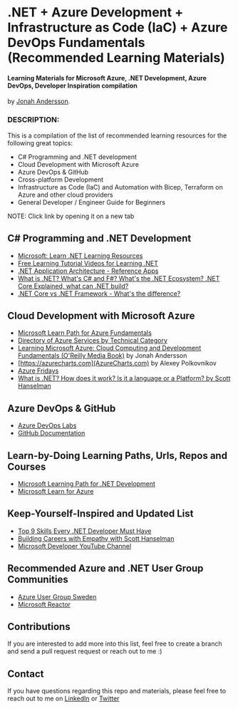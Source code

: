 # .NET + Azure Development + Infrastructure as Code (IaC) + Azure DevOps Fundamentals (Recommended Learning Materials)

#### Learning Materials for Microsoft Azure, .NET Development, Azure DevOps, Developer Inspiration compilation 
by [Jonah Andersson](https://www.linkedin.com/in/jonahandersson).


### DESCRIPTION: 

This is a compilation of the list of recommended learning resources for the following great topics:

- C# Programming and .NET development
- Cloud Development with Microsoft Azure
- Azure DevOps & GitHub 
- Cross-platform Development 
- Infrastructure as Code (IaC) and Automation with Bicep, Terraform on Azure and other cloud providers
- General Developer / Engineer Guide for Beginners 

NOTE: Click link by opening it on a new tab  

## C# Programming and .NET Development  

- [Microsoft: Learn .NET Learning Resources](https://dotnet.microsoft.com/en-us/learn?WT.mc_id=DT-MVP-5004251) 
- [Free Learning Tutorial Videos for Learning .NET](https://dotnet.microsoft.com/en-us/learn/videos?WT.mc_id=DT-MVP-5004251)
- [.NET Application Architecture - Reference Apps](https://github.com/dotnet-architecture)
- [What is .NET? What's C# and F#? What's the .NET Ecosystem? .NET Core Explained, what can .NET build?](https://www.youtube.com/watch?v=bEfBfBQq7EE)
- [.NET Core vs .NET Framework - What's the difference?](https://www.youtube.com/watch?v=79UWvR734wI)


## Cloud Development with Microsoft Azure

- [Microsoft Learn Path for Azure Fundamentals](https://learn.microsoft.com/en-us/certifications/azure-fundamentals/?WT.mc_id=AZ-MVP-5004251)
- [Directory of Azure Services by Technical Category](https://azure.microsoft.com/en-us/products/?WT.mc_id=AZ-MVP-5004251)
- [Learning Microsoft Azure: Cloud Computing and Development Fundamentals (O'Reilly Media Book)](https://learning.oreilly.com/library/view/learning-microsoft-azure/9781098113315/ "Learning Microsoft Azure: Cloud Computing and Development Fundamentals (O'Reilly Media Book) by Jonah Andersson ") by Jonah Andersson
- [https://azurecharts.com](AzureCharts.com) by Alexey Polkovnikov 
- [Azure Fridays](https://learn.microsoft.com/en-us/shows/azure-friday/?WT.mc_id=AZ-MVP-5004251)
- [What is .NET? How does it work? Is it a language or a Platform? by Scott Hanselman](https://www.hanselman.com/blog/what-is-net-how-does-it-work-is-it-a-language-or-a-platform)

## Azure DevOps & GitHub

- [Azure DevOps Labs](https://azuredevopslabs.com/)
- [GitHub Documentation](https://docs.github.com/en/get-started/quickstart/git-and-github-learning-resources?WT.mc_id=DT-MVP-500425)

## Learn-by-Doing Learning Paths, Urls, Repos and Courses

- [Microsoft Learning Path for .NET Development](https://learn.microsoft.com/en-us/training/dotnet/?WT.mc_id=DT-MVP-500425)
- [Microsoft Learn for Azure](https://learn.microsoft.com/en-us/training/azure/?WT.mc_id=AZ-MVP-500425)

## Keep-Yourself-Inspired and Updated List 

- [Top 9 Skills Every .NET Developer Must Have](https://www.dotnetnakama.com/blog/top-9-skills-every-dotnet-developer-must-have/)
- [Building Careers with Empathy with Scott Hanselman](https://www.youtube.com/watch?v=6eSpILu7wpg)
- [Microsoft Developer YouTube Channel](https://www.youtube.com/@MicrosoftDeveloper)

## Recommended Azure and .NET User Group Communities 

- [Azure User Group Sweden](meetup.com/azureusergroupsundsvallsverige)
- [Microsoft Reactor](https://developer.microsoft.com/en-us/reactor?WT.mc_id=DT-MVP-500425)


## Contributions  

If you are interested to add more into this list, feel free to create a branch and send a pull request request or reach out to me :) 


## Contact 

If you have questions regarding this repo and materials, please feel free to reach out to me on [LinkedIn](https://www.linkedin.com/in/jonahandersson) or [Twitter](https://www.twitter.com/cjkodare)

